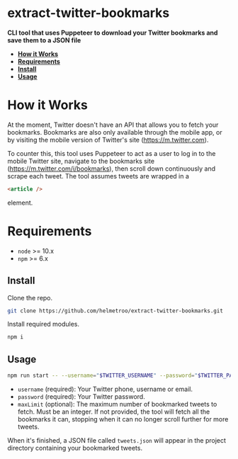 # extract-twitter-bookmarks

**CLI tool that uses Puppeteer to download your Twitter bookmarks and save them to a JSON file**

* **[How it Works](#how-it-works)**
* **[Requirements](#requirements)**
* **[Install](#install)**
* **[Usage](#usage)**

<a name="how-it-works"></a>

# How it Works

At the moment, Twitter doesn't have an API that allows you to fetch your bookmarks. Bookmarks are also only available through the mobile app, or by visiting the mobile version of Twitter's site (https://m.twitter.com). 

To counter this, this tool uses Puppeteer to act as a user to log in to the mobile Twitter site, navigate to the bookmarks site (https://m.twitter.com/i/bookmarks), then scroll down continuously and scrape each tweet. The tool assumes tweets are wrapped in a 
```html
<article />
```
element.

<a name="requirements"></a>

# Requirements

- `node` >= 10.x
- `npm` >= 6.x


<a name="install"></a>

## Install

Clone the repo.

```bash
git clone https://github.com/helmetroo/extract-twitter-bookmarks.git 
```

Install required modules.

```bash
npm i
```

<a name="usage"></a>

## Usage

```bash
npm run start -- --username="$TWITTER_USERNAME" --password="$TWITTER_PASSWORD" --maxLimit=$MAX_LIMIT
```

- `username` (required): Your Twitter phone, username or email.
- `password` (required): Your Twitter password.
- `maxLimit` (optional): The maximum number of bookmarked tweets to fetch. Must be an integer. If not provided, the tool will fetch all the bookmarks it can, stopping when it can no longer scroll further for more tweets.

When it's finished, a JSON file called `tweets.json` will appear in the project directory containing your bookmarked tweets.
